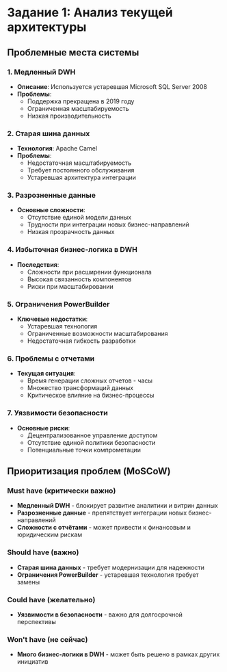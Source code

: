 # Задание 1: Анализ текущей архитектуры

## Проблемные места системы

### 1. Медленный DWH
- **Описание**: Используется устаревшая Microsoft SQL Server 2008
- **Проблемы**: 
  - Поддержка прекращена в 2019 году
  - Ограниченная масштабируемость
  - Низкая производительность

### 2. Старая шина данных
- **Технология**: Apache Camel
- **Проблемы**:
  - Недостаточная масштабируемость
  - Требует постоянного обслуживания
  - Устаревшая архитектура интеграции

### 3. Разрозненные данные
- **Основные сложности**:
  - Отсутствие единой модели данных
  - Трудности при интеграции новых бизнес-направлений
  - Низкая прозрачность данных

### 4. Избыточная бизнес-логика в DWH
- **Последствия**:
  - Сложности при расширении функционала
  - Высокая связанность компонентов
  - Риски при масштабировании

### 5. Ограничения PowerBuilder
- **Ключевые недостатки**:
  - Устаревшая технология
  - Ограниченные возможности масштабирования
  - Недостаточная гибкость разработки

### 6. Проблемы с отчетами
- **Текущая ситуация**:
  - Время генерации сложных отчетов - часы
  - Множество трансформаций данных
  - Критическое влияние на бизнес-процессы

### 7. Уязвимости безопасности
- **Основные риски**:
  - Децентрализованное управление доступом
  - Отсутствие единой политики безопасности
  - Потенциальные точки компрометации

## Приоритизация проблем (MoSCoW)

### Must have (критически важно)
- **Медленный DWH** - блокирует развитие аналитики и витрин данных
- **Разрозненные данные** - препятствует интеграции новых бизнес-направлений
- **Сложности с отчётами** - может привести к финансовым и юридическим рискам

### Should have (важно)
- **Старая шина данных** - требует модернизации для надежности
- **Ограничения PowerBuilder** - устаревшая технология требует замены

### Could have (желательно)
- **Уязвимости в безопасности** - важно для долгосрочной перспективы

### Won't have (не сейчас)
- **Много бизнес-логики в DWH** - может быть решено в рамках других инициатив